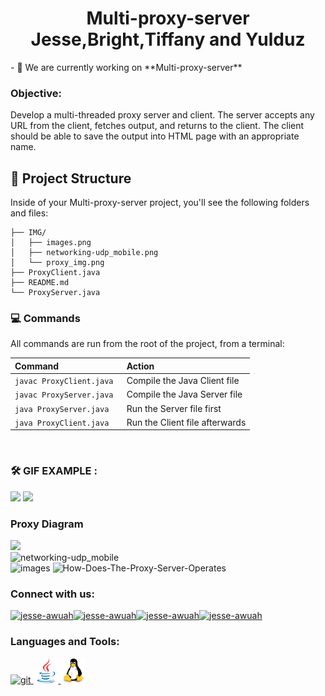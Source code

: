<h1 align="center">Multi-proxy-server Jesse,Bright,Tiffany and Yulduz</h1>
- 🔭 We are currently working on **Multi-proxy-server**
<h3 align="left">Objective:</h3>
<p align ="left"> Develop a multi-threaded proxy server and client. The server accepts any URL from the client, fetches output, and returns to the client. The client should be able to save the output into HTML page with an appropriate name.</p>



## 🚀 Project Structure

Inside of your Multi-proxy-server project, you'll see the following folders and files:

```
├── IMG/
│   ├── images.png
│   ├── networking-udp_mobile.png
│   └── proxy_img.png
├── ProxyClient.java
├── README.md
└── ProxyServer.java
```
<h3 align="left">💻 Commands</h3>
All commands are run from the root of the project, from a terminal:

| Command                | Action                                           |
| :--------------------- | :----------------------------------------------- |
| `javac ProxyClient.java `   | Compile the Java Client file           |
| `javac ProxyServer.java`    | Compile the Java Server file      |
| `java ProxyServer.java`        |Run the Server file first          |
| `java ProxyClient.java`      | Run the Client file afterwards     |

<br>

### :hammer_and_wrench: GIF EXAMPLE :

<img src="http://g.recordit.co/OAEDdqpOo0.gif">
<img src="http://g.recordit.co/OAEDdqpOo0.gif">




<h3 align="left">Proxy Diagram</h3>

<img src="/Multi-proxy-server/IMG/images.png"/><br>
![networking-udp_mobile](https://github.com/Mutli-proxy-ser/Multi-proxy-server/assets/83932225/f2b6d3fc-ecc5-4c3f-8ce1-4db2408c6b70)
<br>
![images](https://github.com/Mutli-proxy-ser/Multi-proxy-server/assets/83932225/0b54ad19-9051-4b3d-843f-c44472fc3568)
![How-Does-The-Proxy-Server-Operates](https://github.com/Mutli-proxy-ser/Multi-proxy-server/assets/83932225/c9f4ef8d-8b93-47a2-b23a-d86608eacb66)



<h3 align="left">Connect with us:</h3>
<p style="display: flex; align-items: center;">
    <a href="https://www.linkedin.com/in/jesse-awuah/" target="_blank">
        <img src="https://raw.githubusercontent.com/rahuldkjain/github-profile-readme-generator/master/src/images/icons/Social/linked-in-alt.svg" alt="jesse-awuah" height="30" width="40" />
    </a>
    <a href="https://www.linkedin.com/in/nnaemeka-odedo-b67297230/" target="_blank">
        <img src="https://raw.githubusercontent.com/rahuldkjain/github-profile-readme-generator/master/src/images/icons/Social/linked-in-alt.svg" alt="jesse-awuah" height="30" width="40" />
    </a>
    <a href="https://www.linkedin.com/in/tiffanyiriogbe/" target="_blank">
        <img src="https://raw.githubusercontent.com/rahuldkjain/github-profile-readme-generator/master/src/images/icons/Social/linked-in-alt.svg" alt="jesse-awuah" height="30" width="40" />
    </a>
    <a href="https://www.linkedin.com/in/yulduzm1/" target="_blank">
        <img src="https://raw.githubusercontent.com/rahuldkjain/github-profile-readme-generator/master/src/images/icons/Social/linked-in-alt.svg" alt="jesse-awuah" height="30" width="40" />
    </a>
</p>

<h3 align="left">Languages and Tools:</h3>
<p align="left"> <a href="https://git-scm.com/" target="_blank" rel="noreferrer"> <img src="https://www.vectorlogo.zone/logos/git-scm/git-scm-icon.svg" alt="git" width="40" height="40"/> </a> <a href="https://www.java.com" target="_blank" rel="noreferrer"> <img src="https://raw.githubusercontent.com/devicons/devicon/master/icons/java/java-original.svg" alt="java" width="40" height="40"/> </a> <a href="https://www.linux.org/" target="_blank" rel="noreferrer"> <img src="https://raw.githubusercontent.com/devicons/devicon/master/icons/linux/linux-original.svg" alt="linux" width="40" height="40"/> </a> </p>
